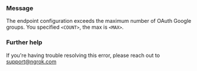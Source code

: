 
### Message
The endpoint configuration exceeds the maximum number of OAuth Google groups. You specified <code>&lt;COUNT&gt;</code>, the max is <code>&lt;MAX&gt;</code>.

### Further help
If you're having trouble resolving this error, please reach out to [support@ngrok.com](mailto:support@ngrok.com?subject=Help%20with%20ERR_NGROK_1659)

